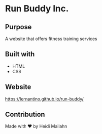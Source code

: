 # Run Buddy Inc.

## Purpose
A website that offers fitness training services

## Built with
* HTML
* CSS

## Website
https://lernantino.github.io/run-buddy/

## Contribution
Made with ❤️ by Heidi Mailahn

